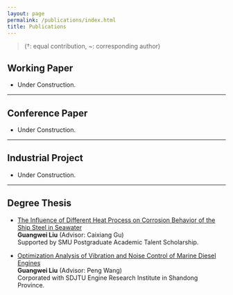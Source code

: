```yaml
---
layout: page
permalink: /publications/index.html
title: Publications
---
```


> (†: equal contribution, ~: corresponding author)

## Working Paper

- Under Construction.

---

## Conference Paper

- Under Construction.



---

## Industrial Project

- Under Construction.

---

## Degree Thesis

- [The Influence of Different Heat Process on Corrosion Behavior of the Ship Steel in Seawater]()<br>**Guangwei Liu** (Advisor: Caixiang Gu)<br>
Supported by SMU Postgraduate Academic Talent Scholarship.

- [Optimization Analysis of Vibration and Noise Control of Marine Diesel Engines]()<br>**Guangwei Liu** (Advisor: Peng Wang)<br>
Corporated with SDJTU Engine Research Institute in Shandong Province.